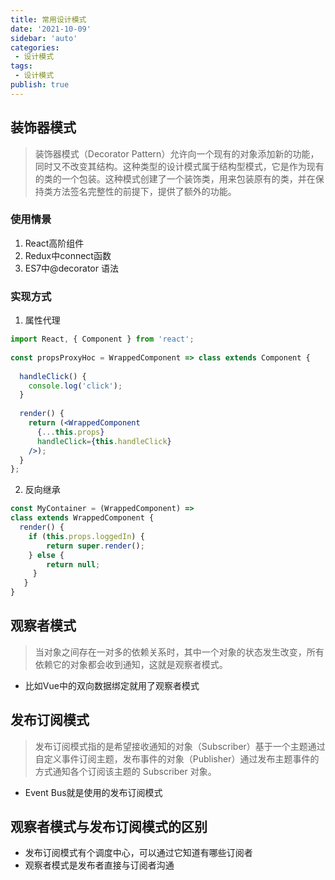 ```yaml
---
title: 常用设计模式
date: '2021-10-09'
sidebar: 'auto'
categories:
 - 设计模式
tags:
 - 设计模式
publish: true
---
```


## 装饰器模式
> 装饰器模式（Decorator Pattern）允许向一个现有的对象添加新的功能，同时又不改变其结构。这种类型的设计模式属于结构型模式，它是作为现有的类的一个包装。这种模式创建了一个装饰类，用来包装原有的类，并在保持类方法签名完整性的前提下，提供了额外的功能。

### 使用情景
1. React高阶组件
2. Redux中connect函数
3. ES7中@decorator 语法

### 实现方式
1. 属性代理
```jsx
import React, { Component } from 'react';
 
const propsProxyHoc = WrappedComponent => class extends Component {
 
  handleClick() {
    console.log('click');
  }
 
  render() {
    return (<WrappedComponent
      {...this.props}
      handleClick={this.handleClick}
    />);
  }
};
```

2. 反向继承
```jsx
const MyContainer = (WrappedComponent) => 
class extends WrappedComponent {
  render() {
    if (this.props.loggedIn) {
        return super.render(); 
    } else {
        return null;
     }
   }
}
```

## 观察者模式
> 当对象之间存在一对多的依赖关系时，其中一个对象的状态发生改变，所有依赖它的对象都会收到通知，这就是观察者模式。
- 比如Vue中的双向数据绑定就用了观察者模式

## 发布订阅模式
> 发布订阅模式指的是希望接收通知的对象（Subscriber）基于一个主题通过自定义事件订阅主题，发布事件的对象（Publisher）通过发布主题事件的方式通知各个订阅该主题的 Subscriber 对象。
- Event Bus就是使用的发布订阅模式

## 观察者模式与发布订阅模式的区别
- 发布订阅模式有个调度中心，可以通过它知道有哪些订阅者
- 观察者模式是发布者直接与订阅者沟通